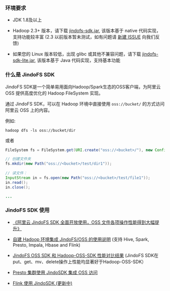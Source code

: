 ### 环境要求
* JDK 1.8及以上

* Hadoop 2.3+ 版本，请下载 [jindofs-sdk.jar](jindofs_sdk_how_to.md#发布日志), 
  该版本基于 native 代码实现，支持功能较丰富
(2.3 以前版本暂未测试，如有问题请 [新建 ISSUE](https://github.com/aliyun/alibabacloud-jindo-sdk/issues/new) 向我们反馈)

* 如果您的 Linux 版本较低，出现 glibc 或其他不兼容问题，请下载 [jindofs-sdk-lite.jar](http://smartdata-binary.oss-cn-shanghai.aliyuncs.com/Jindo-distcp/Jar/lite/jindo-distcp-3.4.0-lite.jar), 该版本基于 Java 代码实现，支持基本功能

### 什么是 JindoFS SDK

JindoFS SDK是一个简单易用面向Hadoop/Spark生态的OSS客户端，为阿里云 OSS 提供高度优化的 Hadoop FileSystem 实现。

通过 JindoFS SDK，可以在 Hadoop 环境中直接使用 `oss://bucket/` 的方式访问阿里云 OSS 上的内容。

例如:
```
hadoop dfs -ls oss://bucket/dir
```
或者
````java
FileSystem fs = FileSystem.get(URI.create("oss://<bucket>/"), new Configuration());

// 创建文件夹
fs.mkdir(new Path("oss://<bucket>/test/dir1"));
    
// 读文件：
InputStream in = fs.open(new Path("oss://<bucket>/test/file1"));
in.read();
in.close();

...
````

### JindoFS SDK 使用

* [《阿里云 JindoFS SDK 全面开放使用，OSS 文件各项操作性能得到大幅提升》](https://developer.aliyun.com/article/767222)

* [自建 Hadoop 环境集成 JindoFS/OSS 的使用说明](jindofs_sdk_how_to.md) (支持 Hive, Spark, Presto, Impala, Hbase and Flink)

* [JindoFS OSS SDK 和 Hadoop-OSS-SDK 性能对比结果](jindofs_sdk_vs_hadoop_sdk.md) (JindoFS SDK在put、get、mv、delete操作上性能均显著好于Hadoop-OSS-SDK）

* [Presto 集群使用 JindoSDK 集成 OSS 访问](jindosdk_on_presto.md)

* [Flink 使用 JindoSDK (更新中)](#)